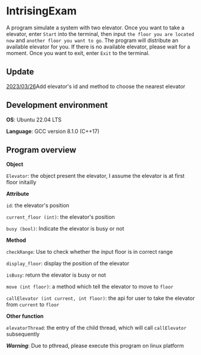 # IntrisingExam
A program simulate a system with two elevator. Once you want to take a elevator, enter `Start` into the terminal, then input `the floor you are located now` and `another floor you want to go`. The program will distribute an available elevator for you. If there is no available elevator, please wait for a moment. Once you want to exit, enter `Exit` to the terminal.

## Update
  [2023/03/26](*Update*)Add elevator's id and method to choose the nearest elevator

## Development environment
  **OS**: Ubuntu 22.04 LTS
  
  **Language**: GCC version 8.1.0 (C++17)

## Program overview
**Object**

  `Elevator`: the object present the elevator, I assume the elevator is at first floor initailly

**Attribute**

  `id`: the elevator's position

  `current_floor (int)`: the elevator's position
  
  `busy (bool)`: Indicate the elevator is busy or not

**Method**

  `checkRange`: Use to check whether the input floor is in correct range
  
  `display_floor`: display the position of the elevator
  
  `isBusy`: return the elevator is busy or not
  
  `move (int floor)`: a method which tell the elevator to move to `floor`
  
  `callElevator (int current, int floor)`: the api for user to take the elevator from `current` to `floor`

**Other function**

  `elevatorThread`: the entry of the child thread, which will call `callElevator` subsequently

***Warning***: Due to pthread, please execute this program on linux platform

